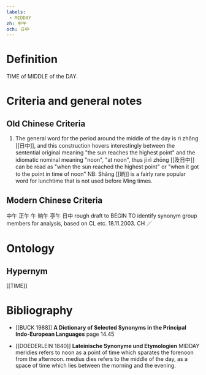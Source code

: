 ```yaml
---
labels: 
 - MIDDAY
zh: 中午
och: 日中
---
```


# Definition
TIME of MIDDLE of the DAY.
# Criteria and general notes
## Old Chinese Criteria
1. The general word for the period around the middle of the day is rì zhōng [[日中]], and this construction hovers interestingly between the sentential original meaning "the sun reaches the highest point" and the idiomatic nominal meaning "noon", "at noon", thus jí rì zhōng [[及日中]] can be read as "when the sun reached the highest point" or "when it got to the point in time of noon"
NB: Shǎng [[晌]] is a fairly rare popular word for lunchtime that is not used before Ming times.
## Modern Chinese Criteria
中午
正午
午
晌午
亭午
日中
rough draft to BEGIN TO identify synonym group members for analysis, based on CL etc. 18.11.2003. CH ／
# Ontology

## Hypernym
[[TIME]]
# Bibliography
- [[BUCK 1988]]
**A Dictionary of Selected Synonyms in the Principal Indo-European Languages** page 14.45

- [[DOEDERLEIN 1840]]
**Lateinische Synonyme und Etymologien** 
MIDDAY
meridies refers to noon as a point of time which sparates the forenoon from the afternoon.
medius dies refers to the middle of the day, as a space of time which lies between the morning and the evening.